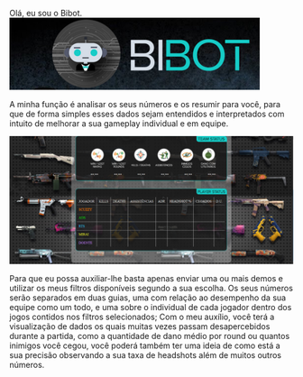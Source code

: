 
Olá, eu sou o Bibot.  
![BIBOT](https://github.com/1anderson/bi-bot-server/blob/dev/imagens/bibot.png)  

A minha função é analisar os seus números e os resumir para você, para que de forma simples esses dados sejam entendidos e interpretados com intuito de melhorar a sua gameplay individual e em equipe.  

![Image of Yaktocat](https://github.com/1anderson/bi-bot-server/blob/dev/imagens/tela.png)

Para que eu possa auxiliar-lhe basta apenas enviar uma ou mais demos e utilizar os meus filtros disponíveis segundo a sua escolha.
Os seus números serão separados em duas guias, uma com relação ao desempenho da sua equipe como um todo, e uma sobre o individual de cada jogador dentro dos jogos contidos nos filtros selecionados;
Com o meu auxílio, você terá a visualização de dados os quais muitas vezes passam desapercebidos durante a partida, como a quantidade de dano médio por round ou quantos inimigos você cegou, você poderá também ter uma ideia de como está a sua precisão observando a sua taxa de headshots além de muitos outros números.
